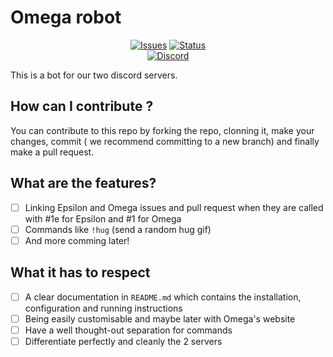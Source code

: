 #  Omega robot

<p align="center">
  <a href="https://github.com/Omega-Numworks/Omega-Robot/issues"><img alt="Issues" src="https://img.shields.io/github/issues/Omega-Numworks/Omega-robot?style=for-the-badge" /></a> <a href="https://github.com/Omega-Numworks/Omega-Robot"> <img alt ="Status" src="https://img.shields.io/badge/Status-Under%20developpement-yellow?style=for-the-badge"> </a>
  <br/>
  <a href="https://discord.gg/X2TWhh9"><img alt="Discord" src="https://img.shields.io/discord/663420259851567114?color=blue&labelColor=292929&label=chat%20-%20discord&logo=discord&style=for-the-badge" /></a>
</p>
This is a bot for our two discord servers.

## How can I contribute ?

You can contribute to this repo by forking the repo, clonning it, make your changes, commit ( we recommend committing to a new branch) and finally make a pull request.

##  What are the features?

- [ ] Linking Epsilon and Omega issues and pull request when they are called with #1e for Epsilon and #1 for Omega
- [ ] Commands like `!hug` (send a random hug gif)
- [ ] And more comming later!

## What it has to respect 
- [ ] A clear documentation in `README.md` which contains the installation, configuration and running instructions
- [ ] Being easily customisable and maybe later with Omega's website
- [ ] Have a well thought-out separation for commands
- [ ] Differentiate perfectly and cleanly the 2 servers
